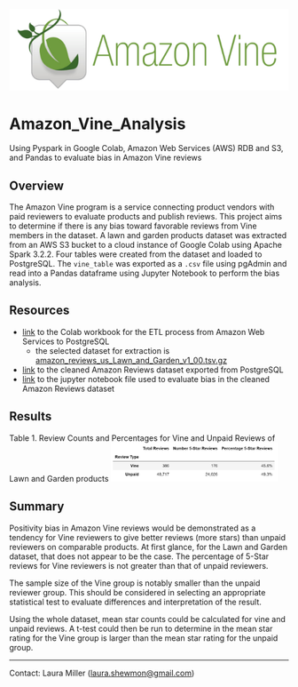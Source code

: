 ![vine](https://github.com/lnshewmo/Amazon_Vine_Analysis/blob/main/challenge_files/vine.png)

# Amazon_Vine_Analysis

Using Pyspark in Google Colab, Amazon Web Services (AWS) RDB and S3, and Pandas to evaluate bias in Amazon Vine reviews

## Overview

The Amazon Vine program is a service connecting product vendors with paid reviewers to evaluate products and publish reviews.  This project aims to determine if there is any bias toward favorable reviews from Vine members in the dataset.  A lawn and garden products dataset was extracted from an AWS S3 bucket to a cloud instance of Google Colab using Apache Spark 3.2.2.  Four tables were created from the dataset and loaded to PostgreSQL.  The `vine_table` was exported as a `.csv` file using pgAdmin and read into a Pandas dataframe using Jupyter Notebook to perform the bias analysis.

## Resources

- [link](https://github.com/lnshewmo/Amazon_Vine_Analysis/blob/main/challenge_files/Amazon_Reviews_ETL.ipynb) to the Colab workbook for the ETL process from Amazon Web Services to PostgreSQL
  - the selected dataset for extraction is [amazon_reviews_us_Lawn_and_Garden_v1_00.tsv.gz  ](https://s3.amazonaws.com/amazon-reviews-pds/tsv/amazon_reviews_us_Lawn_and_Garden_v1_00.tsv.gz)
- [link](https://github.com/lnshewmo/Amazon_Vine_Analysis/blob/main/challenge_files/vine_table.csv) to the cleaned Amazon Reviews dataset exported from PostgreSQL
- [link](https://github.com/lnshewmo/Amazon_Vine_Analysis/blob/main/challenge_files/Vine_Analysis.ipynb) to the jupyter notebook file used to evaluate bias in the cleaned Amazon Reviews dataset

## Results

Table 1.  Review Counts and Percentages for Vine and Unpaid Reviews of Lawn and Garden products
<img src="https://github.com/lnshewmo/Amazon_Vine_Analysis/blob/main/challenge_files/review_table.png" height=60% width=60%>

## Summary

Positivity bias in Amazon Vine reviews would be demonstrated as a tendency for Vine reviewers to give better reviews (more stars) than unpaid reviewers on comparable products.  At first glance, for the Lawn and Garden dataset, that does not appear to be the case.  The percentage of 5-Star reviews for Vine reviewers is not greater than that of unpaid reviewers.

The sample size of the Vine group is notably smaller than the unpaid reviewer group.  This should be considered in selecting an appropriate statistical test to evaluate differences and interpretation of the result.  

Using the whole dataset, mean star counts could be calculated for vine and unpaid reviews.  A t-test could then be run to determine in the mean star rating for the Vine group is larger than the mean star rating for the unpaid group.

---
Contact:  Laura Miller (laura.shewmon@gmail.com)
